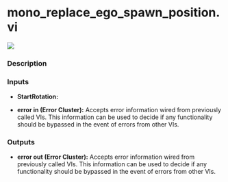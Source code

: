 # mono_replace_ego_spawn_position.vi

<p class="img_container">
<img class="lg_img" src="../mono_replace_ego_spawn_position.png"/>
</p>

### Description

 

### Inputs

- **StartRotation:**   

- **error in (Error Cluster):** Accepts error information wired from previously called VIs. This information can be used to decide if any functionality should be bypassed in the event of errors from other VIs. 

### Outputs

- **error out (Error Cluster):** Accepts error information wired from previously called VIs. This information can be used to decide if any functionality should be bypassed in the event of errors from other VIs. 

<p>&nbsp;</p>
